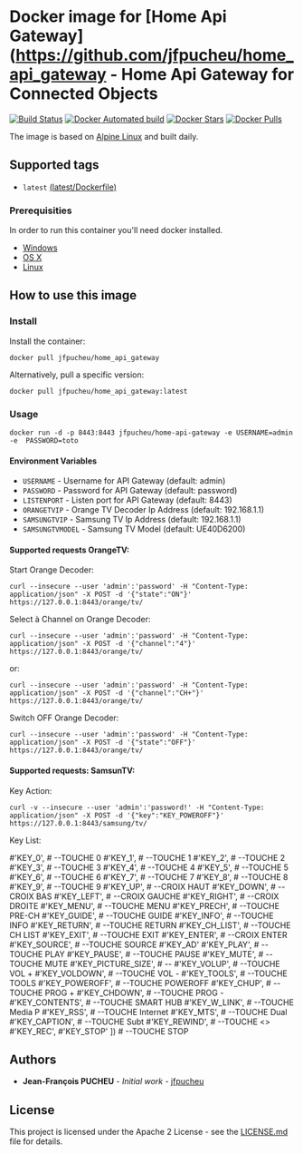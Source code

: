 # Docker image for [Home Api Gateway](https://github.com/jfpucheu/home_api_gateway - Home Api Gateway for Connected Objects

[![Build Status](https://travis-ci.org/jfpucheu/home_api_gateway.svg?branch=master)](https://travis-ci.org/jfpucheu/home_api_gateway)
[![Docker Automated build](https://img.shields.io/docker/automated/jfpucheu/home_api_gateway.svg)](https://hub.docker.com/r/jfpucheu/home_api_gateway/)
[![Docker Stars](https://img.shields.io/docker/stars/jfpucheu/home_api_gateway.svg)](https://hub.docker.com/r/jfpucheu/home_api_gateway/)
[![Docker Pulls](https://img.shields.io/docker/pulls/jfpucheu/home_api_gateway.svg)](https://hub.docker.com/r/jfpucheu/home_api_gateway/)

The image is based on [Alpine Linux](https://alpinelinux.org/) and built daily.

## Supported tags

- `latest` [(latest/Dockerfile)](latest/Dockerfile)

### Prerequisities


In order to run this container you'll need docker installed.

* [Windows](https://docs.docker.com/windows/started)
* [OS X](https://docs.docker.com/mac/started/)
* [Linux](https://docs.docker.com/linux/started/)

## How to use this image

### Install

Install the container:

```shell
docker pull jfpucheu/home_api_gateway
```

Alternatively, pull a specific version:

```shell
docker pull jfpucheu/home_api_gateway:latest
```

### Usage

```shell
docker run -d -p 8443:8443 jfpucheu/home-api-gateway -e USERNAME=admin -e  PASSWORD=toto
```

#### Environment Variables

* `USERNAME` - Username for API Gateway (default: admin)
* `PASSWORD` - Password for API Gateway (default: password)
* `LISTENPORT` - Listen port for API Gateway (default: 8443)
* `ORANGETVIP` - Orange TV Decoder Ip Address (default: 192.168.1.1)
* `SAMSUNGTVIP` - Samsung TV Ip Address (default: 192.168.1.1)
* `SAMSUNGTVMODEL` - Samsung TV Model (default: UE40D6200)

#### Supported requests OrangeTV:

Start Orange Decoder:

```shell
curl --insecure --user 'admin':'password' -H "Content-Type: application/json" -X POST -d '{"state":"ON"}' https://127.0.0.1:8443/orange/tv/
```

Select à Channel on Orange Decoder:

```shell
curl --insecure --user 'admin':'password' -H "Content-Type: application/json" -X POST -d '{"channel":"4"}' https://127.0.0.1:8443/orange/tv/
```

or:

```shell
curl --insecure --user 'admin':'password' -H "Content-Type: application/json" -X POST -d '{"channel":"CH+"}' https://127.0.0.1:8443/orange/tv/
```

Switch OFF Orange Decoder:

```shell
curl --insecure --user 'admin':'password' -H "Content-Type: application/json" -X POST -d '{"state":"OFF"}' https://127.0.0.1:8443/orange/tv/
```

#### Supported requests: SamsunTV:

Key Action:

```shell
curl -v --insecure --user 'admin':'password!' -H "Content-Type: application/json" -X POST -d '{"key":"KEY_POWEROFF"}' https://127.0.0.1:8443/samsung/tv/
```

Key List:

#'KEY_0', # --TOUCHE 0
#'KEY_1', # --TOUCHE 1
#'KEY_2', # --TOUCHE 2
#'KEY_3', # --TOUCHE 3
#'KEY_4', # --TOUCHE 4
#'KEY_5', # --TOUCHE 5
#'KEY_6', # --TOUCHE 6
#'KEY_7', # --TOUCHE 7
#'KEY_8', # --TOUCHE 8
#'KEY_9', # --TOUCHE 9
#'KEY_UP', # --CROIX HAUT
#'KEY_DOWN', # --CROIX BAS
#'KEY_LEFT', # --CROIX GAUCHE
#'KEY_RIGHT', # --CROIX DROITE
#'KEY_MENU', # --TOUCHE MENU
#'KEY_PRECH', # --TOUCHE PRE-CH
#'KEY_GUIDE', # --TOUCHE GUIDE
#'KEY_INFO', # --TOUCHE INFO
#'KEY_RETURN', # --TOUCHE RETURN
#'KEY_CH_LIST', # --TOUCHE CH LIST
#'KEY_EXIT', # --TOUCHE EXIT
#'KEY_ENTER', # --CROIX ENTER
#'KEY_SOURCE', # --TOUCHE SOURCE
#'KEY_AD'
#'KEY_PLAY', # --TOUCHE PLAY
#'KEY_PAUSE', # --TOUCHE PAUSE
#'KEY_MUTE', # --TOUCHE MUTE
#'KEY_PICTURE_SIZE', # --
#'KEY_VOLUP', # --TOUCHE VOL +
#'KEY_VOLDOWN', # --TOUCHE VOL -
#'KEY_TOOLS', # --TOUCHE TOOLS
#'KEY_POWEROFF', # --TOUCHE POWEROFF
#'KEY_CHUP', # --TOUCHE PROG +
#'KEY_CHDOWN', # --TOUCHE PROG -
#'KEY_CONTENTS', # --TOUCHE SMART HUB
#'KEY_W_LINK', # --TOUCHE Media P
#'KEY_RSS', # --TOUCHE Internet
#'KEY_MTS', # --TOUCHE Dual
#'KEY_CAPTION', # --TOUCHE Subt
#'KEY_REWIND', # --TOUCHE <>
#'KEY_REC',
#'KEY_STOP' ]) # --TOUCHE STOP

## Authors

* **Jean-François PUCHEU** - *Initial work* - [jfpucheu](https://github.com/jfpucheu)

## License

This project is licensed under the Apache 2 License - see the [LICENSE.md](LICENSE.md) file for details.
